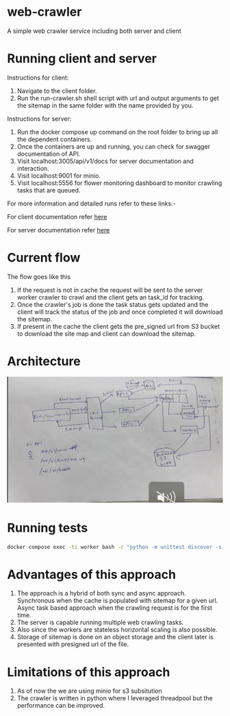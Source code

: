 # web-crawler
A simple web crawler service including both server and client

# Running client and server
Instructions for client:
1. Navigate to the client folder.
2. Run the run-crawler.sh shell script with url and output arguments to get the 
   sitemap in the same folder with the name provided by you.

Instructions for server:
1. Run the docker compose up command on the root folder to bring up all the dependent containers.
2. Once the containers are up and running, you can check for swagger documentation of API.
3. Visit localhost:3005/api/v1/docs for server documentation and interaction.
4. Visit localhost:9001 for minio.
5. Visit localhost:5556 for flower monitoring dashboard to monitor crawling tasks that are queued.


For more information and detailed runs refer to these links:-

For client documentation refer [here](./client/README.md)

For server documentation refer [here](./server/README.md)

# Current flow

The flow goes like this

1. If the request is not in cache the request will be sent to the server worker crawler to crawl and the client gets an task_id for tracking.
2. Once the crawler's job is done the task status gets updated and the client will track the status of the job and once completed it will download the sitemap.
3. If present in the cache the client gets the pre_signed url from S3 bucket to download the site map and client can download the sitemap.

# Architecture
![Alt text](./Archi.png "Archite")

# Running tests
```bash
docker compose exec -ti worker bash -c "python -m unittest discover -s tests"
```

# Advantages of this approach
1. The approach is a hybrid of both sync and async approach. Synchronous when the cache is populated with sitemap for a given url. Async task based approach when the crawling request is for the first time.
2. The server is capable running multiple web crawling tasks.
3. Also since the workers are stateless horizontal scaling is also possible.
4. Storage of sitemap is done on an object storage and the client later is presented with presigned url of the file.

# Limitations of this approach

1. As of now the we are using minio for s3 subsitution
2. The crawler is written in python where I leveraged threadpool but the performance can be improved.
